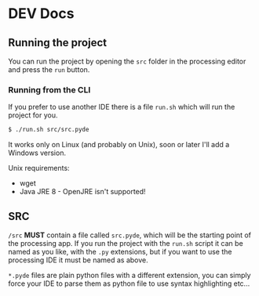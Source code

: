 # DEV Docs



## Running the project

You can run the project by opening the `src` folder in the processing editor and press the `run` button.

### Running from the CLI

If you prefer to use another IDE there is a file `run.sh` which will run the project for you.

``` bash
$ ./run.sh src/src.pyde
```

It works only on Linux (and probably on Unix), soon or later I'll add a Windows version.

Unix requirements:

+ wget
+ Java JRE 8 - OpenJRE isn't supported!



## SRC

`/src` **MUST** contain a file called `src.pyde`, which will be the starting point of the processing app. If you run the project with the `run.sh` script it can be named as you like, with the `.py` extensions, but if you want to use the processing IDE it must be named as above.

`*.pyde` files are plain python files with a different extension, you can simply force your IDE to parse them as python file to use syntax highlighting etc...